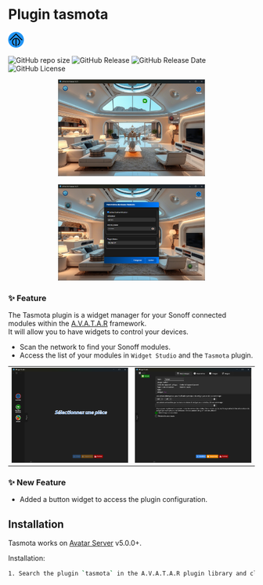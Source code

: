 # Plugin tasmota

![image desc](./tasmota/assets/images/ico-tasmota.png)

![GitHub repo size](https://img.shields.io/github/repo-size/Domodom30/A.V.A.T.A.R-plugin-tasmota)
![GitHub Release](https://img.shields.io/badge/version-2.0.0-green)
![GitHub Release Date](https://img.shields.io/badge/Release_Date-12_mars_2025-yellow)
![GitHub License](https://img.shields.io/github/license/Domodom30/A.V.A.T.A.R-plugin-tasmota)

<p align="center"><img src="./tasmota/assets/images/docs/ava-ia.png" width="300"/></p>
<p align="center"><img src="./tasmota/assets/images/docs/tasmota.png" width="300"/></p>

### ✨ Feature
The Tasmota plugin is a widget manager for your Sonoff connected modules within the [A.V.A.T.A.R](https://github.com/Avatar-Home-Automation) framework.  
It will allow you to have widgets to control your devices.

- Scan the network to find your Sonoff modules.
- Access the list of your modules in `Widget Studio` and the `Tasmota` plugin.

<table style="width: 100%; table-layout: fixed;" cellspacing="0">
  <tr>
   <td style="text-align: center;">
     <img src="./tasmota/assets/images/docs/ws.png" width="400" alt="pluginStudio"/><br>
    </td>
    <td style="text-align: center;">
      <img src="./tasmota/assets/images/docs/ws-1.png" width="400" alt="pluginStudio"/><br>
    </td>
  </tr>
</table>

### ✨ New Feature
- Added a button widget to access the plugin configuration.

## Installation

Tasmota works on [Avatar Server](https://github.com/Avatar-Home-Automation) v5.0.0+.

Installation:

```sh
1. Search the plugin `tasmota` in the A.V.A.T.A.R plugin library and click `install`.
```

